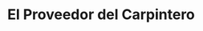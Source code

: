 ---
title: "El Proveedor del Carpintero"
url: /tepic/el-proveedor-del-carpintero/
shop: Eisenwaren
---